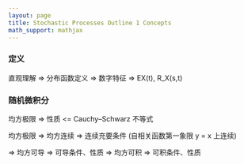 ```yaml
---
layout: page
title: Stochastic Processes Outline 1 Concepts
math_support: mathjax
---
```



### 定义

直观理解 => 分布函数定义 => 数字特征 => EX(t), R_X(s,t)

### 随机微积分

均方极限 => 性质 <= Cauchy–Schwarz 不等式

均方极限 => 均方连续 => 连续充要条件 (自相关函数第一象限 y = x 上连续)

=> 均方可导 => 可导条件、性质
=> 均方可积 => 可积条件、性质




